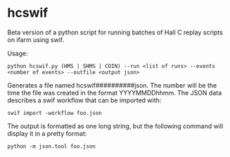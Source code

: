 # hcswif
Beta version of a python script for running batches of Hall C replay scripts
on ifarm using swif.

Usage:
```
python hcswif.py (HMS | SHMS | COIN) --run <list of runs> --events <number of events> --outfile <output json>
```

Generates a file named hcswif##########json. The number will be the time the
file was created in the format YYYYMMDDhhmm. The JSON data describes a swif
workflow that can be imported with:
```
swif import -workflow foo.json
```

The output is formatted as one long string, but the following command will
display it in a pretty format:
```
python -m json.tool foo.json
```
